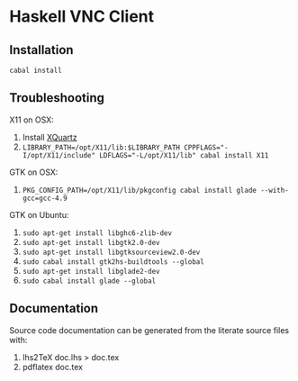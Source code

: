 Haskell VNC Client
==================

Installation
------------

    cabal install

Troubleshooting
---------------

X11 on OSX:

1. Install [XQuartz](http://xquartz.macosforge.org/)
2. `LIBRARY_PATH=/opt/X11/lib:$LIBRARY_PATH CPPFLAGS="-I/opt/X11/include" LDFLAGS="-L/opt/X11/lib" cabal install X11`

GTK on OSX:

1. `PKG_CONFIG_PATH=/opt/X11/lib/pkgconfig cabal install glade --with-gcc=gcc-4.9`
 
GTK on Ubuntu:

1. `sudo apt-get install libghc6-zlib-dev`
2. `sudo apt-get install libgtk2.0-dev`
3. `sudo apt-get install libgtksourceview2.0-dev`
4. `sudo cabal install gtk2hs-buildtools --global`
5. `sudo apt-get install libglade2-dev`
6. `sudo cabal install glade --global`

Documentation
-------------

Source code documentation can be generated from the literate source files with:

1. lhs2TeX doc.lhs > doc.tex
2. pdflatex doc.tex